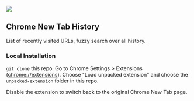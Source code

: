 ![](https://dl.dropboxusercontent.com/s/f069v6maapf8t4a/2014-02-27%20at%204.43%20PM.png)

## Chrome New Tab History

List of recently visited URLs, fuzzy search over all history.

### Local Installation
`git clone` this repo. Go to Chrome Settings > Extensions ([chrome://extensions](chrome://extensions)). Choose "Load unpacked extension" and choose the `unpacked-extension` folder in this repo.

Disable the extension to switch back to the original Chrome New Tab page.
